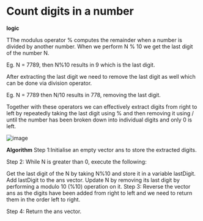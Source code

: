 # Count digits in a number #
**logic**

TThe modulus operator % computes the remainder when a number is divided by another number. When we perform N % 10 we get the last digit of the number N.

Eg. N = 7789, then N%10 results in 9 which is the last digit.

After extracting the last digit we need to remove the last digit as well which can be done via division operator.

Eg. N = 7789 then N/10 results in 778, removing the last digit.

Together with these operators we can effectively extract digits from right to left by repeatedly taking the last digit using % and then removing it using / until the number has been broken down into individual digits and only 0 is left.

![image](https://github.com/user-attachments/assets/4913c9da-93f4-42e9-b997-670ef7c93373)

**Algorithm**
Step 1:Initialise an empty vector ans to store the extracted digits.

Step 2: While N is greater than 0, execute the following:

Get the last digit of the N by taking N%10 and store it in a variable lastDigit.
Add lastDigit to the ans vector.
Update N by removing its last digit by performing a modulo 10 (%10) operation on it.
Step 3: Reverse the vector ans as the digits have been added from right to left and we need to return them in the order left to right.

Step 4: Return the ans vector.
